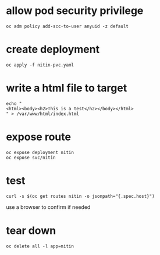 # allow pod security privilege
```
oc adm policy add-scc-to-user anyuid -z default
```

# create deployment
```
oc apply -f nitin-pvc.yaml
```

# write a html file to target
```
echo "
<html><body><h2>This is a test</h2></body></html>
" > /var/www/html/index.html
```

# expose route
```
oc expose deployment nitin 
oc expose svc/nitin
```
# test
```
curl -s $(oc get routes nitin -o jsonpath="{.spec.host}")
```
use a browser to confirm if needed

# tear down
```
oc delete all -l app=nitin
```
